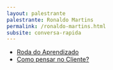 ```yaml
---
layout: palestrante
palestrante: Ronaldo Martins
permalink: /ronaldo-martins.html
subsite: conversa-rapida
---
```


* [Roda do Aprendizado](/conversa-rapida/ronaldo-martins-roda-do-aprendizado)
* [Como pensar no Cliente?](/conversa-rapida/ronaldo-martins-como-pensar-no-cliente)
